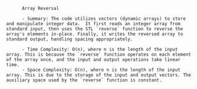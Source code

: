 
          Array Reversal

          - Summary: The code utilizes vectors (dynamic arrays) to store and manipulate integer data.  It first reads an integer array from standard input, then uses the STL `reverse` function to reverse the array's elements in-place. Finally, it writes the reversed array to standard output, handling spacing appropriately.

          - Time Complexity: O(n), where n is the length of the input array. This is because the `reverse` function operates on each element of the array once, and the input and output operations take linear time.
          - Space Complexity: O(n), where n is the length of the input array. This is due to the storage of the input and output vectors. The auxiliary space used by the `reverse` function is constant.
          